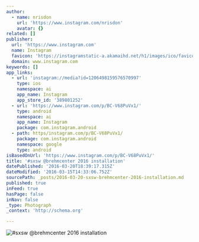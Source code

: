 ```yaml
---
author:
  - name: nrisdon
    url: 'https://www.instagram.com/nrisdon'
    avatar: {}
related: []
publisher:
  url: 'https://www.instagram.com'
  name: Instagram
  favicon: 'https://instagramstatic-a.akamaihd.net/h1/images/ico/favicon.ico/7cdab0872b15.ico'
  domain: www.instagram.com
keywords: []
app_links:
  - url: 'instagram://media?id=1206498159576570997'
    type: ios
    namespace: ai
    app_name: Instagram
    app_store_id: '389801252'
  - url: 'https://www.instagram.com/p/BC-V68PuVx1/'
    type: android
    namespace: ai
    app_name: Instagram
    package: com.instagram.android
  - path: https/instagram.com/p/BC-V68PuVx1/
    package: com.instagram.android
    namespace: google
    type: android
isBasedOnUrl: 'https://www.instagram.com/p/BC-V68PuVx1/'
title: '#sxsw @brehmcenter 2016 installation'
datePublished: '2016-03-20T18:39:17.315Z'
dateModified: '2016-03-15T14:33:06.752Z'
sourcePath: _posts/2016-03-20-sxsw-brehmcenter-2016-installation.md
published: true
inFeed: true
hasPage: false
inNav: false
_type: Photograph
_context: 'http://schema.org'

---
```

![&num;sxsw &commat;brehmcenter 2016 installation](https://scontent.cdninstagram.com/t51.2885-15/s640x640/sh0.08/e35/11312063_621005054713147_1650664998_n.jpg?ig_cache_key=MTIwNjQ5ODE1OTU3NjU3MDk5Nw%3D%3D.2)